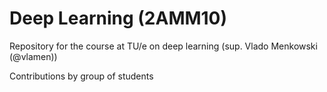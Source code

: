 # Deep Learning (2AMM10)
 
Repository for the course at TU/e on deep learning (sup. Vlado Menkowski (@vlamen))

Contributions by group of students
